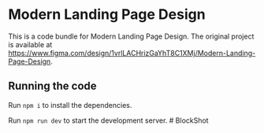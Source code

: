 
  # Modern Landing Page Design

  This is a code bundle for Modern Landing Page Design. The original project is available at https://www.figma.com/design/1vrlLACHrizGaYhT8C1XMj/Modern-Landing-Page-Design.

  ## Running the code

  Run `npm i` to install the dependencies.

  Run `npm run dev` to start the development server.
  #   B l o c k S h o t  
 